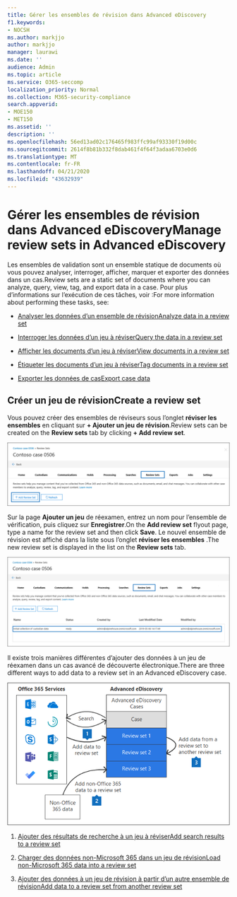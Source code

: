 ```yaml
---
title: Gérer les ensembles de révision dans Advanced eDiscovery
f1.keywords:
- NOCSH
ms.author: markjjo
author: markjjo
manager: laurawi
ms.date: ''
audience: Admin
ms.topic: article
ms.service: O365-seccomp
localization_priority: Normal
ms.collection: M365-security-compliance
search.appverid:
- MOE150
- MET150
ms.assetid: ''
description: ''
ms.openlocfilehash: 56ed13ad02c176465f983ffc99af93330f19d00c
ms.sourcegitcommit: 2614f8b81b332f8dab461f4f64f3adaa6703e0d6
ms.translationtype: MT
ms.contentlocale: fr-FR
ms.lasthandoff: 04/21/2020
ms.locfileid: "43632939"
---
```

# <a name="manage-review-sets-in-advanced-ediscovery"></a><span data-ttu-id="f7a05-102">Gérer les ensembles de révision dans Advanced eDiscovery</span><span class="sxs-lookup"><span data-stu-id="f7a05-102">Manage review sets in Advanced eDiscovery</span></span>

<span data-ttu-id="f7a05-103">Les ensembles de validation sont un ensemble statique de documents où vous pouvez analyser, interroger, afficher, marquer et exporter des données dans un cas.</span><span class="sxs-lookup"><span data-stu-id="f7a05-103">Review sets are a static set of documents where you can analyze, query, view, tag, and export data in a case.</span></span> <span data-ttu-id="f7a05-104">Pour plus d’informations sur l’exécution de ces tâches, voir :</span><span class="sxs-lookup"><span data-stu-id="f7a05-104">For more information about performing these tasks, see:</span></span>

- [<span data-ttu-id="f7a05-105">Analyser les données d’un ensemble de révision</span><span class="sxs-lookup"><span data-stu-id="f7a05-105">Analyze data in a review set</span></span>](analyzing-data-in-review-set.md)

- [<span data-ttu-id="f7a05-106">Interroger les données d’un jeu à réviser</span><span class="sxs-lookup"><span data-stu-id="f7a05-106">Query the data in a review set</span></span>](review-set-search.md)

- [<span data-ttu-id="f7a05-107">Afficher les documents d’un jeu à réviser</span><span class="sxs-lookup"><span data-stu-id="f7a05-107">View documents in a review set</span></span>](view-documents-in-review-set.md)

- [<span data-ttu-id="f7a05-108">Étiqueter les documents d’un jeu à réviser</span><span class="sxs-lookup"><span data-stu-id="f7a05-108">Tag documents in a review set</span></span>](tagging-documents.md)

- [<span data-ttu-id="f7a05-109">Exporter les données de cas</span><span class="sxs-lookup"><span data-stu-id="f7a05-109">Export case data</span></span>](exporting-data-ediscover20.md)

## <a name="create-a-review-set"></a><span data-ttu-id="f7a05-110">Créer un jeu de révision</span><span class="sxs-lookup"><span data-stu-id="f7a05-110">Create a review set</span></span>

<span data-ttu-id="f7a05-111">Vous pouvez créer des ensembles de réviseurs sous l’onglet **réviser les ensembles** en cliquant sur **+ Ajouter un jeu de révision**.</span><span class="sxs-lookup"><span data-stu-id="f7a05-111">Review sets can be created on the **Review sets** tab by clicking **+ Add review set**.</span></span>

![Ajouter un jeu de révision](../media/f45c51d9-585d-47d1-b7fb-0288715e0b6a.png)

<span data-ttu-id="f7a05-113">Sur la page **Ajouter un jeu** de réexamen, entrez un nom pour l’ensemble de vérification, puis cliquez sur **Enregistrer**.</span><span class="sxs-lookup"><span data-stu-id="f7a05-113">On the **Add review set** flyout page, type a name for the review set and then click **Save**.</span></span> <span data-ttu-id="f7a05-114">Le nouvel ensemble de révision est affiché dans la liste sous l’onglet **réviser les ensembles** .</span><span class="sxs-lookup"><span data-stu-id="f7a05-114">The new review set is displayed in the list on the **Review sets** tab.</span></span>

![Nouvel ensemble de réexamens figurant dans l’onglet Review Set](../media/AeDnewreviewset.png)

<span data-ttu-id="f7a05-116">Il existe trois manières différentes d’ajouter des données à un jeu de réexamen dans un cas avancé de découverte électronique.</span><span class="sxs-lookup"><span data-stu-id="f7a05-116">There are three different ways to add data to a review set in an Advanced eDiscovery case.</span></span>

![Trois méthodes d’ajout à des ensembles de réviseurs](../media/1f1f4efd-c03b-4255-bc3d-df358e56549c.png)

1. [<span data-ttu-id="f7a05-118">Ajouter des résultats de recherche à un jeu à réviser</span><span class="sxs-lookup"><span data-stu-id="f7a05-118">Add search results to a review set</span></span>](add-data-to-review-set.md)

2. [<span data-ttu-id="f7a05-119">Charger des données non-Microsoft 365 dans un jeu de révision</span><span class="sxs-lookup"><span data-stu-id="f7a05-119">Load non-Microsoft 365 data into a review set</span></span>](load-non-office365-data.md)

3. [<span data-ttu-id="f7a05-120">Ajouter des données à un jeu de révision à partir d’un autre ensemble de révision</span><span class="sxs-lookup"><span data-stu-id="f7a05-120">Add data to a review set from another review set</span></span>](add-data-to-review-set-from-another-review-set.md)
